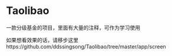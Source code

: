 # Taolibao
一款分级基金的项目，里面有大量的注释，可作为学习使用

如果想看效果的话，请移步这里https://github.com/ddssingsong/Taolibao/tree/master/app/screen
